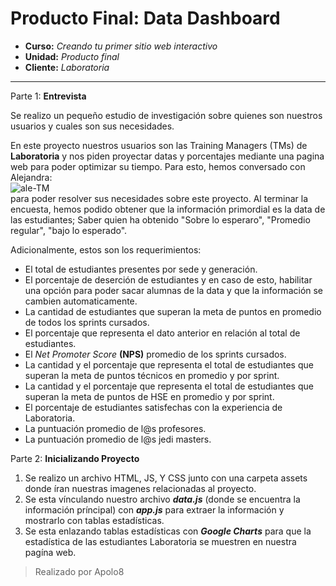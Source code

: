 # Producto Final: Data Dashboard

* **Curso:** _Creando tu primer sitio web interactivo_
* **Unidad:** _Producto final_
* **Cliente:** _Laboratoria_

***
Parte 1: **Entrevista**

Se realizo un pequeño estudio de investigación sobre quienes son nuestros usuarios y cuales son sus necesidades.

En este proyecto nuestros usuarios son las Training Managers (TMs) de **Laboratoria** y nos piden proyectar datas y porcentajes mediante una pagina web para poder optimizar su tiempo. Para esto, hemos conversado con Alejandra:
<br>
![ale-TM](./assets/images/ale.png)
<br>
para poder resolver sus necesidades sobre este proyecto. Al terminar la encuesta, hemos podido obtener que la información primordial es la data de las estudiantes; Saber quien ha obtenido "Sobre lo esperaro", "Promedio regular", "bajo lo esperado".  

Adicionalmente, estos son los requerimientos:  

- El total de estudiantes presentes por sede y generación.  
- El porcentaje de deserción de estudiantes y en caso de esto, habilitar una opción para poder sacar alumnas de la data y que la información se cambien automaticamente.  
- La cantidad de estudiantes que superan la meta de puntos en promedio de todos los sprints cursados.  
- El porcentaje que representa el dato anterior en relación al total de estudiantes.  
- El _Net Promoter Score_ **(NPS)** promedio de los sprints cursados.  
- La cantidad y el porcentaje que representa el total de estudiantes que superan la meta de puntos técnicos en promedio y por sprint.  
- La cantidad y el porcentaje que representa el total de estudiantes que superan la meta de puntos de HSE en promedio y por sprint.  
- El porcentaje de estudiantes satisfechas con la experiencia de Laboratoria.  
- La puntuación promedio de l@s profesores.  
- La puntuación promedio de l@s jedi masters.  

 Parte 2: **Inicializando Proyecto**  
 1. Se realizo un archivo HTML, JS, Y CSS junto con una carpeta assets donde íran nuestras imagenes relacionadas al proyecto.
 2. Se esta vínculando nuestro archivo ***data.js*** (donde se encuentra la información príncipal) con ***app.js*** para extraer la información y mostrarlo con tablas estadísticas.
 3. Se esta enlazando tablas estadísticas con ***Google Charts*** para que la estadística de las estudiantes Laboratoria se muestren en nuestra pagína web.



> Realizado por Apolo8
